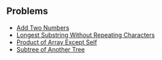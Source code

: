 ## Problems
- [Add Two Numbers](https://github.com/nityanaki/leetcode/tree/main/medium/add_two_num)
- [Longest Substring Without Repeating Characters](https://github.com/nityanaki/leetcode/tree/main/medium/longest_str_no_rep_chars)
- [Product of Array Except Self](https://github.com/nityanaki/leetcode/tree/main/medium/prod_of_arr_except_self)
- [Subtree of Another Tree](https://github.com/nityanaki/leetcode/tree/main/medium/subtreeoftree)
